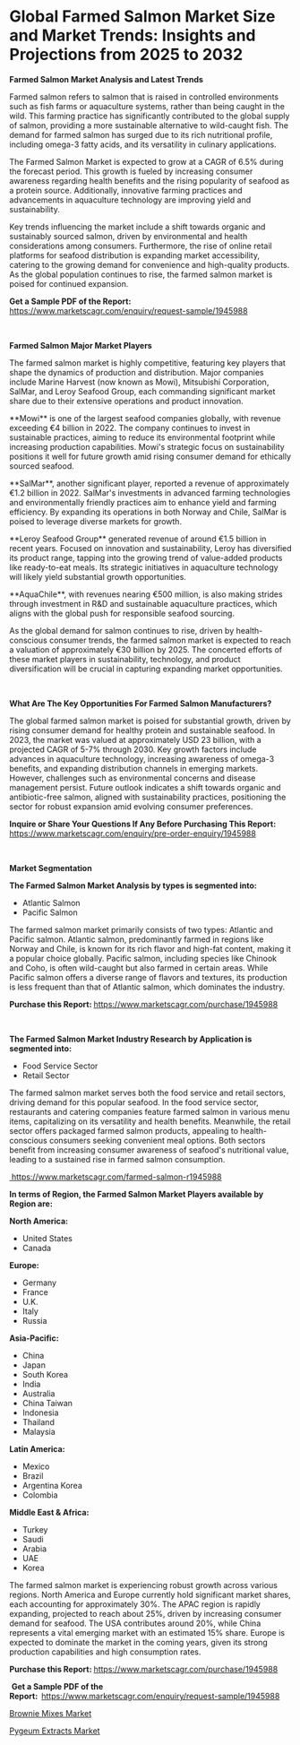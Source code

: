 <p><h1>Global Farmed Salmon Market Size and Market Trends: Insights and Projections from 2025 to 2032</h1></p><p><strong>Farmed Salmon Market Analysis and Latest Trends</strong></p>
<p><p>Farmed salmon refers to salmon that is raised in controlled environments such as fish farms or aquaculture systems, rather than being caught in the wild. This farming practice has significantly contributed to the global supply of salmon, providing a more sustainable alternative to wild-caught fish. The demand for farmed salmon has surged due to its rich nutritional profile, including omega-3 fatty acids, and its versatility in culinary applications.</p><p>The Farmed Salmon Market is expected to grow at a CAGR of 6.5% during the forecast period. This growth is fueled by increasing consumer awareness regarding health benefits and the rising popularity of seafood as a protein source. Additionally, innovative farming practices and advancements in aquaculture technology are improving yield and sustainability. </p><p>Key trends influencing the market include a shift towards organic and sustainably sourced salmon, driven by environmental and health considerations among consumers. Furthermore, the rise of online retail platforms for seafood distribution is expanding market accessibility, catering to the growing demand for convenience and high-quality products. As the global population continues to rise, the farmed salmon market is poised for continued expansion.</p></p>
<p><strong>Get a Sample PDF of the Report:&nbsp;</strong> <a href="https://www.marketscagr.com/enquiry/request-sample/1945988?utm_campaign=2176&utm_medium=2&utm_source=Github&utm_content=ia&utm_term=07042025&utm_id=farmed-salmon">https://www.marketscagr.com/enquiry/request-sample/1945988</a></p>
<p>&nbsp;</p>
<p><strong>Farmed Salmon Major Market Players</strong></p>
<p><p>The farmed salmon market is highly competitive, featuring key players that shape the dynamics of production and distribution. Major companies include Marine Harvest (now known as Mowi), Mitsubishi Corporation, SalMar, and Leroy Seafood Group, each commanding significant market share due to their extensive operations and product innovation.</p><p>**Mowi** is one of the largest seafood companies globally, with revenue exceeding €4 billion in 2022. The company continues to invest in sustainable practices, aiming to reduce its environmental footprint while increasing production capabilities. Mowi's strategic focus on sustainability positions it well for future growth amid rising consumer demand for ethically sourced seafood.</p><p>**SalMar**, another significant player, reported a revenue of approximately €1.2 billion in 2022. SalMar's investments in advanced farming technologies and environmentally friendly practices aim to enhance yield and farming efficiency. By expanding its operations in both Norway and Chile, SalMar is poised to leverage diverse markets for growth.</p><p>**Leroy Seafood Group** generated revenue of around €1.5 billion in recent years. Focused on innovation and sustainability, Leroy has diversified its product range, tapping into the growing trend of value-added products like ready-to-eat meals. Its strategic initiatives in aquaculture technology will likely yield substantial growth opportunities.</p><p>**AquaChile**, with revenues nearing €500 million, is also making strides through investment in R&D and sustainable aquaculture practices, which aligns with the global push for responsible seafood sourcing. </p><p>As the global demand for salmon continues to rise, driven by health-conscious consumer trends, the farmed salmon market is expected to reach a valuation of approximately €30 billion by 2025. The concerted efforts of these market players in sustainability, technology, and product diversification will be crucial in capturing expanding market opportunities.</p></p>
<p>&nbsp;</p>
<p><strong>What Are The Key Opportunities For Farmed Salmon Manufacturers?</strong></p>
<p><p>The global farmed salmon market is poised for substantial growth, driven by rising consumer demand for healthy protein and sustainable seafood. In 2023, the market was valued at approximately USD 23 billion, with a projected CAGR of 5-7% through 2030. Key growth factors include advances in aquaculture technology, increasing awareness of omega-3 benefits, and expanding distribution channels in emerging markets. However, challenges such as environmental concerns and disease management persist. Future outlook indicates a shift towards organic and antibiotic-free salmon, aligned with sustainability practices, positioning the sector for robust expansion amid evolving consumer preferences.</p></p>
<p><strong>Inquire or Share Your Questions If Any Before Purchasing This Report:</strong> <a href="https://www.marketscagr.com/enquiry/pre-order-enquiry/1945988?utm_campaign=2176&utm_medium=2&utm_source=Github&utm_content=ia&utm_term=07042025&utm_id=farmed-salmon">https://www.marketscagr.com/enquiry/pre-order-enquiry/1945988</a></p>
<p>&nbsp;</p>
<p><strong>Market Segmentation</strong></p>
<p><strong>The Farmed Salmon Market Analysis by types is segmented into:</strong></p>
<p><ul><li>Atlantic Salmon</li><li>Pacific Salmon</li></ul></p>
<p><p>The farmed salmon market primarily consists of two types: Atlantic and Pacific salmon. Atlantic salmon, predominantly farmed in regions like Norway and Chile, is known for its rich flavor and high-fat content, making it a popular choice globally. Pacific salmon, including species like Chinook and Coho, is often wild-caught but also farmed in certain areas. While Pacific salmon offers a diverse range of flavors and textures, its production is less frequent than that of Atlantic salmon, which dominates the industry.</p></p>
<p><strong>Purchase this Report:&nbsp;</strong><a href="https://www.marketscagr.com/purchase/1945988?utm_campaign=2176&utm_medium=2&utm_source=Github&utm_content=ia&utm_term=07042025&utm_id=farmed-salmon">https://www.marketscagr.com/purchase/1945988</a></p>
<p>&nbsp;</p>
<p><strong>The Farmed Salmon Market Industry Research by Application is segmented into:</strong></p>
<p><ul><li>Food Service Sector</li><li>Retail Sector</li></ul></p>
<p><p>The farmed salmon market serves both the food service and retail sectors, driving demand for this popular seafood. In the food service sector, restaurants and catering companies feature farmed salmon in various menu items, capitalizing on its versatility and health benefits. Meanwhile, the retail sector offers packaged farmed salmon products, appealing to health-conscious consumers seeking convenient meal options. Both sectors benefit from increasing consumer awareness of seafood's nutritional value, leading to a sustained rise in farmed salmon consumption.</p></p>
<p><a href="https://www.marketscagr.com/farmed-salmon-r1945988?utm_campaign=2176&utm_medium=2&utm_source=Github&utm_content=ia&utm_term=07042025&utm_id=farmed-salmon">&nbsp;https://www.marketscagr.com/farmed-salmon-r1945988</a></p>
<p><strong>In terms of Region, the Farmed Salmon Market Players available by Region are:</strong></p>
<p>
    <p> <strong> North America: </strong>
        <ul>
            <li>United States</li>
            <li>Canada</li>
        </ul>
        </p> 
    <p> <strong> Europe: </strong>
        <ul>
            <li>Germany</li>
            <li>France</li>
            <li>U.K.</li>
            <li>Italy</li>
            <li>Russia</li>
        </ul>
        </p> 
    <p> <strong> Asia-Pacific: </strong>
        <ul>
            <li>China</li>
            <li>Japan</li>
            <li>South Korea</li>
            <li>India</li>
            <li>Australia</li>
            <li>China Taiwan</li>
            <li>Indonesia</li>
            <li>Thailand</li>
            <li>Malaysia</li>
        </ul>
        </p> 
    <p> <strong> Latin America: </strong>
        <ul>
            <li>Mexico</li>
            <li>Brazil</li>
            <li>Argentina Korea</li>
            <li>Colombia</li>
        </ul>
        </p> 
    <p> <strong> Middle East & Africa: </strong>
        <ul>
            <li>Turkey</li>
            <li>Saudi</li>
            <li>Arabia</li>
            <li>UAE</li>
            <li>Korea</li>
        </ul>
    </p>
    </p>
<p><p>The farmed salmon market is experiencing robust growth across various regions. North America and Europe currently hold significant market shares, each accounting for approximately 30%. The APAC region is rapidly expanding, projected to reach about 25%, driven by increasing consumer demand for seafood. The USA contributes around 20%, while China represents a vital emerging market with an estimated 15% share. Europe is expected to dominate the market in the coming years, given its strong production capabilities and high consumption rates.</p></p>
<p><strong>Purchase this Report: </strong><a href="https://www.marketscagr.com/purchase/1945988?utm_campaign=2176&utm_medium=2&utm_source=Github&utm_content=ia&utm_term=07042025&utm_id=farmed-salmon">https://www.marketscagr.com/purchase/1945988</a></p>
<p>&nbsp;<strong>Get a Sample PDF of the Report:&nbsp;&nbsp;</strong><a href="https://www.marketscagr.com/enquiry/request-sample/1945988?utm_campaign=2176&utm_medium=2&utm_source=Github&utm_content=ia&utm_term=07042025&utm_id=farmed-salmon">https://www.marketscagr.com/enquiry/request-sample/1945988</a></p>
<p><strong></strong></p>
<p><p><a href="https://github.com/elizabethdagraca/Market-Research-Report-List-5/blob/main/brownie-mixes-market.md?utm_campaign=2176&utm_medium=2&utm_source=Github&utm_content=ia&utm_term=07042025&utm_id=farmed-salmon">Brownie Mixes Market</a></p><p><a href="https://github.com/santosh758595/Market-Research-Report-List-7/blob/main/pygeum-extracts-market.md?utm_campaign=2176&utm_medium=2&utm_source=Github&utm_content=ia&utm_term=07042025&utm_id=farmed-salmon">Pygeum Extracts Market</a></p></p>